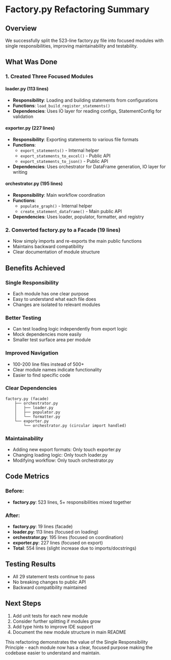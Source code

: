 # Factory.py Refactoring Summary

## Overview
We successfully split the 523-line factory.py file into focused modules with single responsibilities, improving maintainability and testability.

## What Was Done

### 1. Created Three Focused Modules

#### **loader.py** (113 lines)
- **Responsibility**: Loading and building statements from configurations
- **Functions**: `load_build_register_statements()`
- **Dependencies**: Uses IO layer for reading configs, StatementConfig for validation

#### **exporter.py** (227 lines)
- **Responsibility**: Exporting statements to various file formats
- **Functions**: 
  - `export_statements()` - Internal helper
  - `export_statements_to_excel()` - Public API
  - `export_statements_to_json()` - Public API
- **Dependencies**: Uses orchestrator for DataFrame generation, IO layer for writing

#### **orchestrator.py** (195 lines)
- **Responsibility**: Main workflow coordination
- **Functions**:
  - `populate_graph()` - Internal helper
  - `create_statement_dataframe()` - Main public API
- **Dependencies**: Uses loader, populator, formatter, and registry

### 2. Converted factory.py to a Facade (19 lines)
- Now simply imports and re-exports the main public functions
- Maintains backward compatibility
- Clear documentation of module structure

## Benefits Achieved

### **Single Responsibility**
- Each module has one clear purpose
- Easy to understand what each file does
- Changes are isolated to relevant modules

### **Better Testing**
- Can test loading logic independently from export logic
- Mock dependencies more easily
- Smaller test surface area per module

### **Improved Navigation**
- 100-200 line files instead of 500+
- Clear module names indicate functionality
- Easier to find specific code

### **Clear Dependencies**
```
factory.py (facade)
    ├── orchestrator.py
    │   ├── loader.py
    │   ├── populator.py
    │   └── formatter.py
    └── exporter.py
        └── orchestrator.py (circular import handled)
```

### **Maintainability**
- Adding new export formats: Only touch exporter.py
- Changing loading logic: Only touch loader.py
- Modifying workflow: Only touch orchestrator.py

## Code Metrics

### Before:
- **factory.py**: 523 lines, 5+ responsibilities mixed together

### After:
- **factory.py**: 19 lines (facade)
- **loader.py**: 113 lines (focused on loading)
- **orchestrator.py**: 195 lines (focused on coordination)
- **exporter.py**: 227 lines (focused on export)
- **Total**: 554 lines (slight increase due to imports/docstrings)

## Testing Results
- All 29 statement tests continue to pass
- No breaking changes to public API
- Backward compatibility maintained

## Next Steps
1. Add unit tests for each new module
2. Consider further splitting if modules grow
3. Add type hints to improve IDE support
4. Document the new module structure in main README

This refactoring demonstrates the value of the Single Responsibility Principle - each module now has a clear, focused purpose making the codebase easier to understand and maintain. 